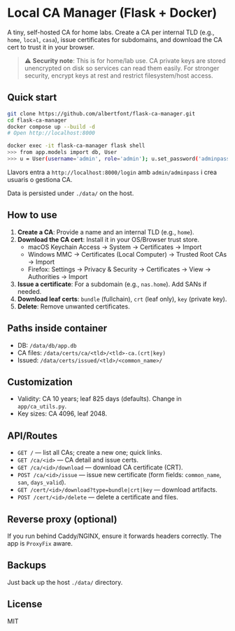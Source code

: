 # Local CA Manager (Flask + Docker)

A tiny, self-hosted CA for home labs. Create a CA per internal TLD (e.g., `home`, `local`, `casa`), issue certificates for subdomains, and download the CA cert to trust it in your browser.

> ⚠️ **Security note**: This is for home/lab use. CA private keys are stored unencrypted on disk so services can read them easily. For stronger security, encrypt keys at rest and restrict filesystem/host access.

## Quick start

```bash
git clone https://github.com/albertfont/flask-ca-manager.git
cd flask-ca-manager
docker compose up --build -d
# Open http://localhost:8000
```
```bash
docker exec -it flask-ca-manager flask shell
>>> from app.models import db, User
>>> u = User(username='admin', role='admin'); u.set_password('adminpass'); db.session.add(u); db.session.commit()
```

Llavors entra a `http://localhost:8000/login` amb `admin/adminpass` i crea usuaris o gestiona CA.

Data is persisted under `./data/` on the host.

## How to use

1. **Create a CA**: Provide a name and an internal TLD (e.g., `home`).
2. **Download the CA cert**: Install it in your OS/Browser trust store.
   - macOS Keychain Access → System → Certificates → Import
   - Windows MMC → Certificates (Local Computer) → Trusted Root CAs → Import
   - Firefox: Settings → Privacy & Security → Certificates → View → Authorities → Import
3. **Issue a certificate**: For a subdomain (e.g., `nas.home`). Add SANs if needed.
4. **Download leaf certs**: `bundle` (fullchain), `crt` (leaf only), `key` (private key).
5. **Delete**: Remove unwanted certificates.

## Paths inside container
- DB: `/data/db/app.db`
- CA files: `/data/certs/ca/<tld>/<tld>-ca.(crt|key)`
- Issued: `/data/certs/issued/<tld>/<common_name>/`

## Customization
- Validity: CA 10 years; leaf 825 days (defaults). Change in `app/ca_utils.py`.
- Key sizes: CA 4096, leaf 2048.

## API/Routes
- `GET /` — list all CAs; create a new one; quick links.
- `GET /ca/<id>` — CA detail and issue certs.
- `GET /ca/<id>/download` — download CA certificate (CRT).
- `POST /ca/<id>/issue` — issue new certificate (form fields: `common_name`, `san`, `days_valid`).
- `GET /cert/<id>/download?type=bundle|crt|key` — download artifacts.
- `POST /cert/<id>/delete` — delete a certificate and files.

## Reverse proxy (optional)
If you run behind Caddy/NGINX, ensure it forwards headers correctly. The app is `ProxyFix` aware.

## Backups
Just back up the host `./data/` directory.

## License
MIT
